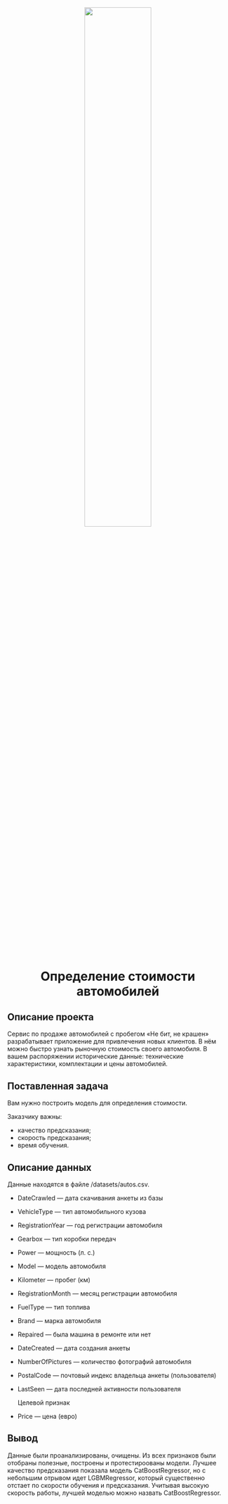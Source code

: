 <h2 align="center">
<img src="https://sun9-20.userapi.com/impf/c841426/v841426676/12708/TQLaXOCjZdE.jpg?size=512x512&quality=96&sign=99a70b9b6727f01b64d31b0ea09426a4&c_uniq_tag=ZxrgOPFxw9CHSnZT0cJNnslBWIRj0ClRYEvBbL-cpGA&type=album" width="55%" >  

<h1 align="center">Определение стоимости автомобилей</h1>

## Описание проекта
Сервис по продаже автомобилей с пробегом «Не бит, не крашен» разрабатывает приложение для привлечения новых клиентов. В нём можно быстро узнать рыночную стоимость своего автомобиля. В вашем распоряжении исторические данные: технические характеристики, комплектации и цены автомобилей. 
 
## Поставленная задача
Вам нужно построить модель для определения стоимости.

Заказчику важны:

* качество предсказания;
* скорость предсказания;
* время обучения.

## Описание данных
 
Данные находятся в файле /datasets/autos.csv.

* DateCrawled — дата скачивания анкеты из базы
* VehicleType — тип автомобильного кузова
* RegistrationYear — год регистрации автомобиля
* Gearbox — тип коробки передач
* Power — мощность (л. с.)
* Model — модель автомобиля
* Kilometer — пробег (км)
* RegistrationMonth — месяц регистрации автомобиля
* FuelType — тип топлива
* Brand — марка автомобиля
* Repaired — была машина в ремонте или нет
* DateCreated — дата создания анкеты
* NumberOfPictures — количество фотографий автомобиля
* PostalCode — почтовый индекс владельца анкеты (пользователя)
* LastSeen — дата последней активности пользователя

  Целевой признак
* Price — цена (евро)

## Вывод
Данные были проанализированы, очищены. Из всех признаков были отобраны полезные, построены и протестироованы модели.
Лучшее качество предсказания показала модель CatBoostRegressor, но с небольшим отрывом идет LGBMRegressor, который существенно отстает по скорости обучения и предсказания. Учитывая высокую скорость работы, лучшей моделью можно назвать CatBoostRegressor.
